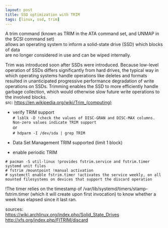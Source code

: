 ```yaml
---
layout: post
title: SSD optimization with TRIM
tags: [linux, ssd, trim]
---
```


A trim command (known as TRIM in the ATA command set, and UNMAP in the SCSI command set)<br>
allows an operating system to inform a solid-state drive (SSD) which blocks of data <br>
are no longer considered in use and can be wiped internally.

Trim was introduced soon after SSDs were introduced. Because low-level operation of SSDs differs significantly from hard drives, the typical way in which operating systems handle operations like deletes and formats resulted in unanticipated progressive performance degradation of write operations on SSDs. Trimming enables the SSD to more efficiently handle garbage collection, which would otherwise slow future write operations to the involved blocks.<br>
src: https://en.wikipedia.org/wiki/Trim_(computing)

- verify TRIM support<br>
`# lsblk -D !check the values of DISC-GRAN and DISC-MAX columns. Non-zero values indicate TRIM support`<br>
or<br>
`# hdparm -I /dev/sda | grep TRIM`<br>
* Data Set Management TRIM supported (limit 1 block)

- enable periodic TRIM
```
# pacman -S util-linux !provides fstrim.service and fstrim.timer systemd unit files
# fstrim /mountpoint !manual activation
# systemctl enable fstrim.timer !activates the service weekly, on all mounted filesystems on devices that support the discard operation
```
!The timer relies on the timestamp of /var/lib/systemd/timers/stamp-fstrim.timer (which it will create upon first invocation) to know whether a week has elapsed since it last ran.

sources:<br>
https://wiki.archlinux.org/index.php/Solid_State_Drives<br>
http://xfs.org/index.php/FITRIM/discard<br>
